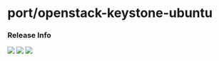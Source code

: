 # port/openstack-keystone-ubuntu

### Release Info
[![](https://images.microbadger.com/badges/version/port/openstack-keystone-ubuntu.svg)](http://microbadger.com/images/port/openstack-keystone-ubuntu "Image info @ microbadger.com")
[![](https://images.microbadger.com/badges/image/port/openstack-keystone-ubuntu.svg)](http://microbadger.com/images/port/openstack-keystone-ubuntu "Image info @ microbadger.com")
[![](https://images.microbadger.com/badges/commit/port/openstack-keystone-ubuntu.svg)](http://microbadger.com/images/port/openstack-keystone-ubuntu "Image info @ microbadger.com")
